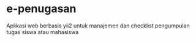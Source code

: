 # e-penugasan
Aplikasi web berbasis yii2 untuk manajemen dan checklist pengumpulan tugas siswa atau mahasiswa
